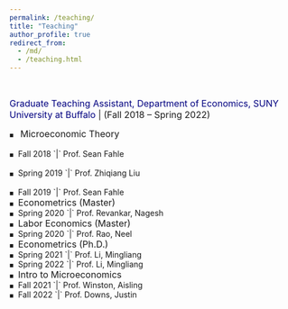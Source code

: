 ```yaml
---
permalink: /teaching/
title: "Teaching"
author_profile: true
redirect_from: 
  - /md/
  - /teaching.html
---
```





<style>
.custom-bullet {
    list-style-type: none;
    padding-left: 0;
}

.custom-bullet li::before {
    content: "\25A0"; /* Unicode character for a small square */
    font-size: 8px; /* Adjust this value to change the icon size */
    margin-right: 1em; /* Adjust this value to control the spacing */
}
</style>

<br>

<span style="font-size: 16px;"> <span style="color:Navy;"> Graduate Teaching Assistant, Department of Economics, SUNY University at Buffalo </span> | (Fall 2018 – Spring 2022)</span>
<ul class="custom-bullet"> 
  <li> <span style="font-size: 16px;">Microeconomic Theory</span>
    <ul class="custom-bullet">
      &nbsp;&nbsp;<li><span style="font-size: 14px;">Fall   2018 `|` Prof. Sean Fahle</span></li>
      &nbsp;&nbsp;<li>Spring 2019 `|` Prof. Zhiqiang Liu</li>
      &nbsp;&nbsp;<li>Fall   2019 `|` Prof. Sean Fahle</li>
     </ul>
  </li>
  <li><span style="font-size: 16px;">Econometrics (Master)</span>
    <ul class="custom-bullet">
      <li>Spring 2020 `|` Prof. Revankar, Nagesh</li>
    </ul>
  </li>
  <li><span style="font-size: 16px;">Labor Economics (Master)</span>
    <ul class="custom-bullet">
      <li>Spring 2020 `|` Prof. Rao, Neel</li>
    </ul>
  </li>
  <li><span style="font-size: 16px;">Econometrics (Ph.D.)</span>
    <ul class="custom-bullet">
      <li>Spring 2021 `|` Prof. Li, Mingliang</li>
      <li>Spring 2022 `|` Prof. Li, Mingliang</li>
    </ul>
  </li>
  <li><span style="font-size: 16px;">Intro to Microeconomics</span>
    <ul class="custom-bullet">
      <li>Fall   2021 `|` Prof. Winston, Aisling</li>
      <li>Fall   2022 `|` Prof. Downs, Justin</li>
    </ul>
  </li>
</ul>
